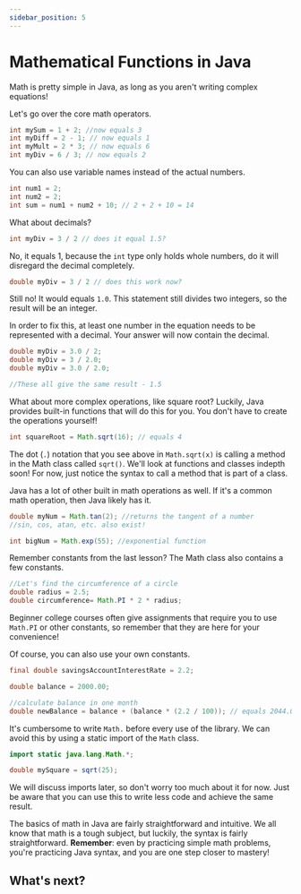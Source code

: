 ```yaml
---
sidebar_position: 5
---
```


# Mathematical Functions in Java

Math is pretty simple in Java, as long as you aren't writing complex equations!

Let's go over the core math operators.

```java
int mySum = 1 + 2; //now equals 3
int myDiff = 2 - 1; // now equals 1
int myMult = 2 * 3; // now equals 6
int myDiv = 6 / 3; // now equals 2
```

You can also use variable names instead of the actual numbers.

```java
int num1 = 2;
int num2 = 2;
int sum = num1 + num2 + 10; // 2 + 2 + 10 = 14
```

What about decimals?

```java
int myDiv = 3 / 2 // does it equal 1.5?
```

No, it equals 1, because the `int` type only holds whole numbers, do it will disregard the decimal completely.

```java
double myDiv = 3 / 2 // does this work now?
```

Still no! It would equals `1.0`. This statement still divides two integers, so the result will be an integer.

In order to fix this, at least one number in the equation needs to be represented with a decimal. Your answer will now contain the decimal.

```java
double myDiv = 3.0 / 2;
double myDiv = 3 / 2.0;
double myDiv = 3.0 / 2.0;

//These all give the same result - 1.5
```

What about more complex operations, like square root? Luckily, Java provides built-in functions that will do this for you. You don't have to create the operations yourself!

```java
int squareRoot = Math.sqrt(16); // equals 4
```

The dot (`.`) notation that you see above in `Math.sqrt(x)` is calling a method in the Math class called `sqrt()`. We'll look at functions and classes indepth soon! For now, just notice the syntax to call a method that is part of a class.

Java has a lot of other built in math operations as well. If it's a common math operation, then Java likely has it.

```java
double myNum = Math.tan(2); //returns the tangent of a number
//sin, cos, atan, etc. also exist!

int bigNum = Math.exp(55); //exponential function
```

Remember constants from the last lesson? The Math class also contains a few constants.

```java
//Let's find the circumference of a circle
double radius = 2.5;
double circumference= Math.PI * 2 * radius;
```

Beginner college courses often give assignments that require you to use `Math.PI` or other constants, so remember that they are here for your convenience!

Of course, you can also use your own constants.

```java
final double savingsAccountInterestRate = 2.2;

double balance = 2000.00;

//calculate balance in one month
double newBalance = balance + (balance * (2.2 / 100)); // equals 2044.00

```

It's cumbersome to write `Math.` before every use of the library. We can avoid this by using a static import of the `Math` class.

```java
import static java.lang.Math.*;

double mySquare = sqrt(25);
```

We will discuss imports later, so don't worry too much about it for now. Just be aware that you can use this to write less code and achieve the same result. 

The basics of math in Java are fairly straightforward and intuitive. We all know that math is a tough subject, but luckily, the syntax is fairly straightforward. **Remember**: even by practicing simple math problems, you're practicing Java syntax, and you are one step closer to mastery!

## What's next?


